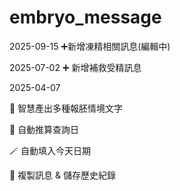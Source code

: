 # embryo_message
2025-09-15
➕新增凍精相關訊息(編輯中)

2025-07-02
➕ 新增補救受精訊息

2025-04-07

🧠 智慧產出多種報胚情境文字

📆 自動推算查詢日

🪄 自動填入今天日期

📝 複製訊息 & 儲存歷史紀錄
